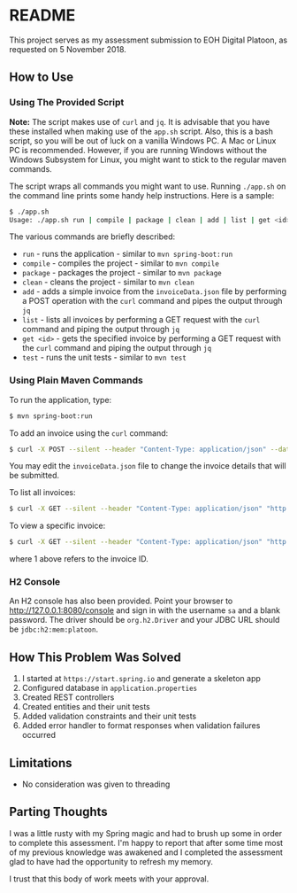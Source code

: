 # README

This project serves as my assessment submission to EOH Digital Platoon, as requested on 5 November 2018.

## How to Use

### Using The Provided Script

**Note:** The script makes use of `curl` and `jq`. It is advisable that you have these installed when making use of the `app.sh` script. Also, this is a bash script, so you will be out of luck on a vanilla Windows PC. A Mac or Linux PC is recommended. However, if you are running Windows without the Windows Subsystem for Linux, you might want to stick to the regular maven commands.

The script wraps all commands you might want to use. Running `./app.sh` on the command line prints some handy help instructions. Here is a sample:

```bash
$ ./app.sh
Usage: ./app.sh run | compile | package | clean | add | list | get <id> | test
```

The various commands are briefly described:

* `run` - runs the application - similar to `mvn spring-boot:run`
* `compile` - compiles the project - similar to `mvn compile`
* `package` - packages the project - similar to `mvn package`
* `clean` - cleans the project - similar to `mvn clean`
* `add` - adds a simple invoice from the `invoiceData.json` file by performing a POST operation with the `curl` command and pipes the output through `jq`
* `list` - lists all invoices by performing a GET request with the `curl` command and piping the output through `jq`
* `get <id>` - gets the specified invoice by performing a GET request with the `curl` command and piping the output through `jq`
* `test` - runs the unit tests - similar to `mvn test`

### Using Plain Maven Commands

To run the application, type:

```bash
$ mvn spring-boot:run
```

To add an invoice using the `curl` command:

```bash
$ curl -X POST --silent --header "Content-Type: application/json" --data @invoiceData.json "http://127.0.0.1:8080/invoices"
```

You may edit the `invoiceData.json` file to change the invoice details that will be submitted.

To list all invoices:

```bash
$ curl -X GET --silent --header "Content-Type: application/json" "http://127.0.0.1:8080/invoices"
```

To view a specific invoice:

```bash
$ curl -X GET --silent --header "Content-Type: application/json" "http://127.0.0.1:8080/invoices/1"
```

where 1 above refers to the invoice ID.

### H2 Console

An H2 console has also been provided. Point your browser to http://127.0.0.1:8080/console and sign in with the username `sa` and a blank password. The driver should be `org.h2.Driver` and your JDBC URL should be `jdbc:h2:mem:platoon`.

## How This Problem Was Solved

1. I started at `https://start.spring.io` and generate a skeleton app
1. Configured database in `application.properties`
1. Created REST controllers
1. Created entities and their unit tests
1. Added validation constraints and their unit tests
1. Added error handler to format responses when validation failures occurred

## Limitations

* No consideration was given to threading

## Parting Thoughts

I was a little rusty with my Spring magic and had to brush up some in order to complete this assessment. I'm happy to report that after some time most of my previous knowledge was awakened and I completed the assessment glad to have had the opportunity to refresh my memory.

I trust that this body of work meets with your approval.
